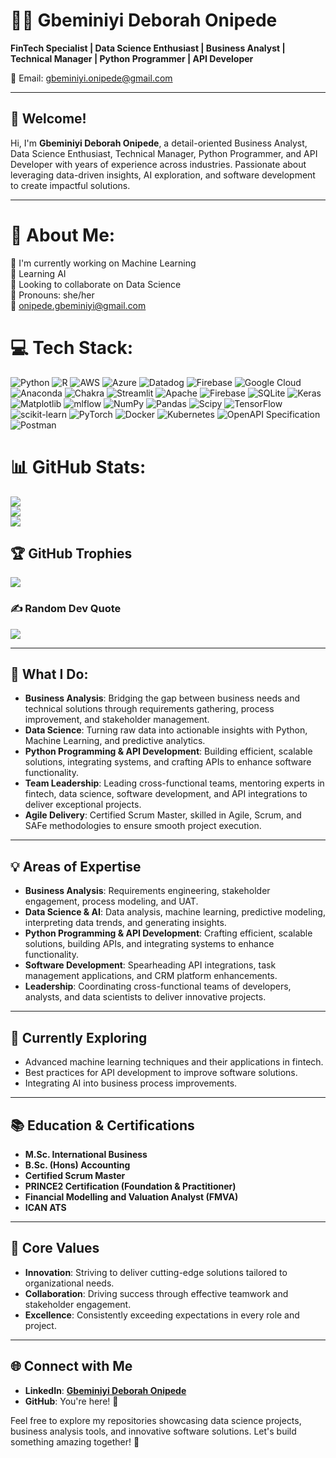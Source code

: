 # 👩‍💻 Gbeminiyi Deborah Onipede

**FinTech Specialist | Data Science Enthusiast | Business Analyst | Technical Manager | Python Programmer | API Developer**

📧 Email: [gbeminiyi.onipede@gmail.com](mailto:gbeminiyi.onipede@gmail.com)

---

## 👋 Welcome!

Hi, I'm **Gbeminiyi Deborah Onipede**, a detail-oriented Business Analyst, Data Science Enthusiast, Technical Manager, Python Programmer, and API Developer with years of experience across industries. Passionate about leveraging data-driven insights, AI exploration, and software development to create impactful solutions.

---
# 💫 About Me:
🚀 I'm currently working on Machine Learning<br>🤖 Learning AI<br>🤝 Looking to collaborate on Data Science<br>🎯 Pronouns: she/her<br>📧 onipede.gbeminiyi@gmail.com

# 💻 Tech Stack:

![Python](https://img.shields.io/badge/python-3670A0?style=for-the-badge&logo=python&logoColor=ffdd54)
![R](https://img.shields.io/badge/r-%23276DC3.svg?style=for-the-badge&logo=r&logoColor=white)
![AWS](https://img.shields.io/badge/AWS-%23FF9900.svg?style=for-the-badge&logo=amazon-aws&logoColor=white)
![Azure](https://img.shields.io/badge/azure-%230072C6.svg?style=for-the-badge&logo=microsoftazure&logoColor=white)
![Datadog](https://img.shields.io/badge/datadog-%23632CA6.svg?style=for-the-badge&logo=datadog&logoColor=white)
![Firebase](https://img.shields.io/badge/firebase-%23039BE5.svg?style=for-the-badge&logo=firebase)
![Google Cloud](https://img.shields.io/badge/GoogleCloud-%234285F4.svg?style=for-the-badge&logo=google-cloud&logoColor=white)
![Anaconda](https://img.shields.io/badge/Anaconda-%2344A833.svg?style=for-the-badge&logo=anaconda&logoColor=white)
![Chakra](https://img.shields.io/badge/chakra-%234ED1C5.svg?style=for-the-badge&logo=chakraui&logoColor=white)
![Streamlit](https://img.shields.io/badge/Streamlit-%23FE4B4B.svg?style=for-the-badge&logo=streamlit&logoColor=white)
![Apache](https://img.shields.io/badge/apache-%23D42029.svg?style=for-the-badge&logo=apache&logoColor=white)
![Firebase](https://img.shields.io/badge/firebase-a08021?style=for-the-badge&logo=firebase&logoColor=ffcd34)
![SQLite](https://img.shields.io/badge/sqlite-%2307405e.svg?style=for-the-badge&logo=sqlite&logoColor=white)
![Keras](https://img.shields.io/badge/Keras-%23D00000.svg?style=for-the-badge&logo=Keras&logoColor=white)
![Matplotlib](https://img.shields.io/badge/Matplotlib-%23ffffff.svg?style=for-the-badge&logo=Matplotlib&logoColor=black)
![mlflow](https://img.shields.io/badge/mlflow-%23d9ead3.svg?style=for-the-badge&logo=numpy&logoColor=blue)
![NumPy](https://img.shields.io/badge/numpy-%23013243.svg?style=for-the-badge&logo=numpy&logoColor=white)
![Pandas](https://img.shields.io/badge/pandas-%23150458.svg?style=for-the-badge&logo=pandas&logoColor=white)
![Scipy](https://img.shields.io/badge/SciPy-%230C55A5.svg?style=for-the-badge&logo=scipy&logoColor=%white)
![TensorFlow](https://img.shields.io/badge/TensorFlow-%23FF6F00.svg?style=for-the-badge&logo=TensorFlow&logoColor=white)
![scikit-learn](https://img.shields.io/badge/scikit--learn-%23F7931E.svg?style=for-the-badge&logo=scikit-learn&logoColor=white)
![PyTorch](https://img.shields.io/badge/PyTorch-%23EE4C2C.svg?style=for-the-badge&logo=PyTorch&logoColor=white)
![Docker](https://img.shields.io/badge/docker-%230db7ed.svg?style=for-the-badge&logo=docker&logoColor=white)
![Kubernetes](https://img.shields.io/badge/kubernetes-%23326ce5.svg?style=for-the-badge&logo=kubernetes&logoColor=white)
![OpenAPI Specification](https://img.shields.io/badge/openapiinitiative-%23000000.svg?style=for-the-badge&logo=openapiinitiative&logoColor=white)
![Postman](https://img.shields.io/badge/Postman-FF6C37?style=for-the-badge&logo=postman&logoColor=white)

# 📊 GitHub Stats:
![](https://github-readme-stats.vercel.app/api?username=TechieGbemi&theme=radical&hide_border=false&include_all_commits=true&count_private=true)<br/>
![](https://github-readme-streak-stats.herokuapp.com/?user=TechieGbemi&theme=radical&hide_border=false)<br/>
![](https://github-readme-stats.vercel.app/api/top-langs/?username=TechieGbemi&theme=radical&hide_border=false&include_all_commits=true&count_private=true&layout=compact)

## 🏆 GitHub Trophies
![](https://github-profile-trophy.vercel.app/?username=TechieGbemi&theme=radical&no-frame=false&no-bg=false&margin-w=4)

### ✍️ Random Dev Quote
![](https://quotes-github-readme.vercel.app/api?type=horizontal&theme=radical)

---

## 🚀 What I Do:

- **Business Analysis**: Bridging the gap between business needs and technical solutions through requirements gathering, process improvement, and stakeholder management.
- **Data Science**: Turning raw data into actionable insights with Python, Machine Learning, and predictive analytics.
- **Python Programming & API Development**: Building efficient, scalable solutions, integrating systems, and crafting APIs to enhance software functionality.
- **Team Leadership**: Leading cross-functional teams, mentoring experts in fintech, data science, software development, and API integrations to deliver exceptional projects.
- **Agile Delivery**: Certified Scrum Master, skilled in Agile, Scrum, and SAFe methodologies to ensure smooth project execution.

---

## 💡 Areas of Expertise

- **Business Analysis**: Requirements engineering, stakeholder engagement, process modeling, and UAT.
- **Data Science & AI**: Data analysis, machine learning, predictive modeling, interpreting data trends, and generating insights.
- **Python Programming & API Development**: Crafting efficient, scalable solutions, building APIs, and integrating systems to enhance functionality.
- **Software Development**: Spearheading API integrations, task management applications, and CRM platform enhancements.
- **Leadership**: Coordinating cross-functional teams of developers, analysts, and data scientists to deliver innovative projects.

---

## 🌱 Currently Exploring

- Advanced machine learning techniques and their applications in fintech.
- Best practices for API development to improve software solutions.
- Integrating AI into business process improvements.

---

## 📚 Education & Certifications

- **M.Sc. International Business**
- **B.Sc. (Hons) Accounting**
- **Certified Scrum Master**
- **PRINCE2 Certification (Foundation & Practitioner)**
- **Financial Modelling and Valuation Analyst (FMVA)**
- **ICAN ATS**

---

## 🎯 Core Values

- **Innovation**: Striving to deliver cutting-edge solutions tailored to organizational needs.
- **Collaboration**: Driving success through effective teamwork and stakeholder engagement.
- **Excellence**: Consistently exceeding expectations in every role and project.

---

## 🌐 Connect with Me

- **LinkedIn**: [__Gbeminiyi Deborah Onipede__](#)
- **GitHub**: You're here! 🎉

Feel free to explore my repositories showcasing data science projects, business analysis tools, and innovative software solutions. Let's build something amazing together! 🚀
